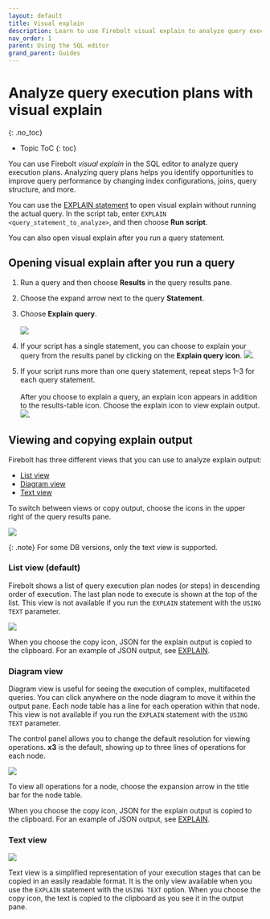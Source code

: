 ```yaml
---
layout: default
title: Visual explain
description: Learn to use Firebolt visual explain to analyze query execution plans to improve query performance and efficiency.
nav_order: 1
parent: Using the SQL editor
grand_parent: Guides
---
```


# Analyze query execution plans with visual explain
{: .no_toc}

* Topic ToC
{: toc}

You can use Firebolt *visual explain* in the SQL editor to analyze query execution plans. Analyzing query plans helps you identify opportunities to improve query performance by changing index configurations, joins, query structure, and more.

You can use the [EXPLAIN statement](../sql-reference/commands/explain.md) to open visual explain without running the actual query. In the script tab, enter `EXPLAIN <query_statement_to_analyze>`, and then choose **Run script**.

You can also open visual explain after you run a query statement.

## Opening visual explain after you run a query

1. Run a query and then choose **Results** in the query results pane.  

2. Choose the expand arrow next to the query **Statement**.

3. Choose **Explain query**.  
<br>![](../assets/images/explain_expand_to_see.png)

4. If your script has a single statement, you can choose to explain your query from the results panel by clicking on the **Explain query icon**.
 ![](../assets/images/explain_query_icon.png). 

5. If your script runs more than one query statement, repeat steps 1&ndash;3 for each query statement.  
  <br>After you choose to explain a query, an explain icon appears in addition to the results-table icon. Choose the explain icon to view explain output.  
  ![](../assets/images/explain_view_output_icons.png).  

## Viewing and copying explain output

Firebolt has three different views that you can use to analyze explain output:

* [List view](#list-view-default)
* [Diagram view](#diagram-view)
* [Text view](#text-view)

To switch between views or copy output, choose the icons in the upper right of the query results pane.  

![](../assets/images/explain_view_icons.png)

{: .note} 
For some DB versions, only the text view is supported. 

### List view (default)

Firebolt shows a list of query execution plan nodes (or steps) in descending order of execution. The last plan node to execute is shown at the top of the list. This view is not available if you run the `EXPLAIN` statement with the `USING TEXT` parameter.

![](../assets/images/explain_list_view.png)

When you choose the copy icon, JSON for the explain output is copied to the clipboard. For an example of JSON output, see [EXPLAIN](../sql-reference/commands/explain.md).

### Diagram view

Diagram view is useful for seeing the execution of complex, multifaceted queries. You can click anywhere on the node diagram to move it within the output pane. Each node table has a line for each operation within that node. This view is not available if you run the `EXPLAIN` statement with the `USING TEXT` parameter.

The control panel allows you to change the default resolution for viewing operations. **x3** is the default, showing up to three lines of operations for each node.

![](../assets/images/explain_choose_diagram_view.png)

To view all operations for a node, choose the expansion arrow in the title bar for the node table.

When you choose the copy icon, JSON for the explain output is copied to the clipboard. For an example of JSON output, see [EXPLAIN](../sql-reference/commands/explain.md).

### Text view

![](../assets/images/explain_text_view.png)

Text view is a simplified representation of your execution stages that can be copied in an easily readable format. It is the only view available when you use the `EXPLAIN` statement with the `USING TEXT` option. When you choose the copy icon, the text is copied to the clipboard as you see it in the output pane.


